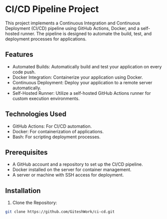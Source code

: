 # CI/CD Pipeline Project

This project implements a Continuous Integration and Continuous Deployment (CI/CD) pipeline using GitHub Actions, Docker, and a self-hosted runner. The pipeline is designed to automate the build, test, and deployment processes for applications.

## Features
- Automated Builds: Automatically build and test your application on every code push.
- Docker Integration: Containerize your application using Docker.
- Continuous Deployment: Deploy your application to a remote server automatically.
- Self-Hosted Runner: Utilize a self-hosted GitHub Actions runner for custom execution environments.

## Technologies Used
- GitHub Actions: For CI/CD automation.
- Docker: For containerization of applications.
- Bash: For scripting deployment processes.

## Prerequisites
- A GitHub account and a repository to set up the CI/CD pipeline.
- Docker installed on the server for container management.
- A server or machine with SSH access for deployment.

## Installation
1. Clone the Repository:
```bash
git clone https://github.com/GiteshWork/ci-cd.git

